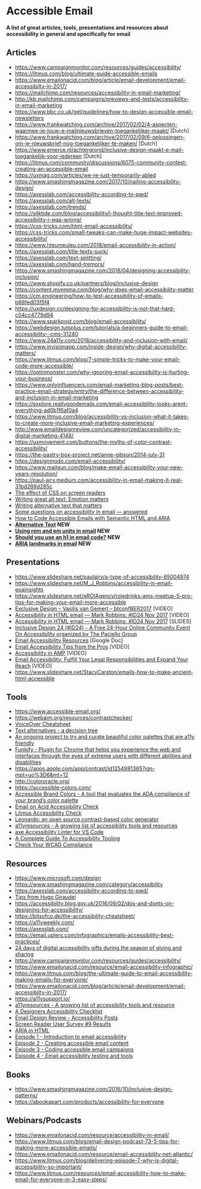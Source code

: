 # Accessible Email
**A list of great articles, tools, presentations and resources about accessibility in general and specifically for email**

## Articles
* https://www.campaignmonitor.com/resources/guides/accessibility/
* https://litmus.com/blog/ultimate-guide-accessible-emails
* https://www.emailonacid.com/blog/article/email-development/email-accessibilty-in-2017/
* https://mailchimp.com/resources/accessibility-in-email-marketing/
* http://kb.mailchimp.com/campaigns/previews-and-tests/accessibility-in-email-marketing
* https://www.bbc.co.uk/gel/guidelines/how-to-design-accessible-email-newsletters
* https://www.frankwatching.com/archive/2017/02/02/4-aspecten-waarmee-je-jouw-e-mailnieuwsbrieven-toegankelijker-maakt/ [Dutch]
* https://www.frankwatching.com/archive/2017/02/09/6-oplossingen-om-je-nieuwsbrief-nog-toegankelijker-te-maken/ [Dutch]
* https://www.emerce.nl/achtergrond/inclusive-design-maakt-e-mail-toegankelijk-voor-iedereen [Dutch]
* https://litmus.com/community/discussions/6075-community-contest-creating-an-accessible-email
* https://uxmag.com/articles/we-re-just-temporarily-abled
* https://www.smashingmagazine.com/2017/10/nailing-accessibility-design/
* https://axesslab.com/accessibility-according-to-pwd/
* https://axesslab.com/alt-texts/
* https://axesslab.com/trends/
* https://silktide.com/blog/accessibility/i-thought-title-text-improved-accessibility-i-was-wrong/
* https://css-tricks.com/html-email-accessibility/
* https://css-tricks.com/small-tweaks-can-make-huge-impact-websites-accessibility/
* https://www.hteumeuleu.com/2018/email-accessibility-in-action/
* https://axesslab.com/title-texts-suck/
* https://axesslab.com/text-splitting/
* https://axesslab.com/hand-tremors/
* https://www.smashingmagazine.com/2018/04/designing-accessibility-inclusion/
* https://www.shopify.co.uk/partners/blog/inclusive-design
* https://content.myemma.com/blog/why-does-email-accessibility-matter
* https://cm.engineering/how-to-test-accessibility-of-emails-b68fed03f5f4
* https://uxdesign.cc/designing-for-accessibility-is-not-that-hard-c04cc4779d94
* https://www.sparkpost.com/blog/email-accessibility/
* https://webdesign.tutsplus.com/tutorials/a-beginners-guide-to-email-accessibility--cms-31240
* https://www.24a11y.com/2018/accessibility-and-inclusion-with-email/
* https://www.invisionapp.com/inside-design/why-digital-accessibility-matters/
* https://www.litmus.com/blog/7-simple-tricks-to-make-your-email-code-more-accessible/
* https://optinmonster.com/why-ignoring-email-accessibility-is-hurting-your-business/
* https://www.onlyinfluencers.com/email-marketing-blog-posts/best-practice-email-strategy/entry/the-difference-between-accessibility-and-inclusion-in-email-marketing
* https://explore.reallygoodemails.com/email-accessibility-looks-arent-everything-ad0b1f6af0a4
* https://www.litmus.com/blog/accessibility-vs-inclusion-what-it-takes-to-create-more-inclusive-email-marketing-experiences/
* http://www.emaildesignreview.com/uncategorized/accessibility-in-digital-marketing-4148/
* https://uxmovement.com/buttons/the-myths-of-color-contrast-accessibility/
* https://the-pastry-box-project.net/anne-gibson/2014-july-31
* https://designmodo.com/email-accessibility/
* https://www.mailgun.com/blog/make-email-accessibility-your-new-years-resolution/
* https://paul-airy.medium.com/accessibility-in-email-making-it-real-31bd289d285c
* [The effect of CSS on screen readers](https://uselessdivs.com/blog/the-effect-of-css-on-screen-readers)
* [Writing great alt text: Emotion matters](https://jakearchibald.com/2021/great-alt-text/)
* [Writing alternative text that matters](https://www.a11ywithlindsey.com/blog/writing-alternative-text-matters)
* [Some questions on accessibility in email — answered](https://paul-airy.medium.com/some-questions-on-accessibility-in-email-answered-7e231f375fd3)
* [How to Code Accessible Emails with Semantic HTML and ARIA](https://www.emailonacid.com/blog/article/email-development/how-to-code-accessible-emails/)
* **[Alternative Text](https://webaim.org/techniques/alttext/) NEW**
* **[Using rem and em units in email](https://www.goodemailcode.com/email-accessibility/rem-and-em) NEW**
* **[Should you use an h1 in email code?](https://www.goodemailcode.com/email-accessibility/should-you-use-an-h1-in-email-code) NEW**
* **[ARIA landmarks in email](https://www.goodemailcode.com/email-accessibility/aria-landmarks-in-html-email) NEW**

## Presentations
* https://www.slideshare.net/paulairy/a-type-of-accessibility-65004974
* https://www.slideshare.net/M_J_Robbins/accessibility-in-email-eoainsights
* https://www.slideshare.net/eROIAgency/roledrinks-ams-meetup-5-pro-tips-for-making-your-email-more-accessible
* [Exclusive Design – Vasilis van Gemert – btconfBER2017](https://www.youtube.com/watch?v=T7pJmrxcesI) [VIDEO]
* [Accessibility in HTML email — Mark Robbins: #ID24 Nov 2017](https://www.youtube.com/watch?v=NUaEhil4vrc&index=15&list=PLn7dsvRdQEfGvHBILiQDsrkVf3oo0-shO) [VIDEO]
* [Accessibility in HTML email — Mark Robbins: #ID24 Nov 2017](https://docs.google.com/presentation/d/1GvnKKKIFvjyzly5mvr_LLMKMgD4XNWgj1dlbIpSMkfE/edit#slide=id.g273d2bad7e_0_440) [SLIDES]
* [Inclusive Design 24 (#ID24) - A Free 24-Hour Online Community Event On Accessibility organized by The Paciello Group](https://www.inclusivedesign24.org/)
* [Email Accessibility Resources](https://docs.google.com/document/d/1wKvh0cpzwwnU5JsN8EnHNW2_PlrknzBQkPPqXGiZRcI/edit) [Google Doc]
* [Email Accessibility Tips from the Pros](https://litmus.com/resources/email-accessibility-tips-from-the-pros) [VIDEO]
* [Accessibility in AMP](https://www.youtube.com/watch?v=XPdmigsP0Sw&feature=youtu.be&t=2563) [VIDEO]
* [Email Accessibility: Fulfill Your Legal Responsibilities and Expand Your Reach](https://blogs.oracle.com/marketingcloud/post/email-accessibility-fulfill-your-legal-responsibilities-and-expand-your-reach) [VIDEO]
* https://www.slideshare.net/StacyCarston/emails-how-to-make-ancient-html-accessible

## Tools
* https://www.accessible-email.org/
* https://webaim.org/resources/contrastchecker/
* [VoiceOver Cheatsheet](https://twitter.com/mayabenari/status/822241555142426625)
* [Text alternatives - a decision tree](https://4syllables.com.au/articles/text-alternatives-decision-tree/)
* [An ongoing project to try and curate beautiful color palettes that are a11y friendly](https://www.randoma11y.com/)
* [Funkify - Plugin for Chrome that helps you experience the web and interfaces through the eyes of extreme users with different abilities and disabilities](https://www.funkify.org/)
* https://apps.apple.com/app/contrast/id1254981365?ign-mpt=uo%3D6&mt=12
* http://colororacle.org/
* https://accessible-colors.com/
* [Accessible Brand Colors - A tool that evaluates the ADA compliance of your brand’s color palette](https://abc.useallfive.com/)
* [Email on Acid Accessibility Check](https://d1cr57qij2cwzh.cloudfront.net/wp-content/uploads/2018/11/Campaign-Precheck-Accessibility-Help-Center-Doc.pdf)
* [Litmus Accessibility Check](https://www.litmus.com/blog/accessible-email-made-easy-introducing-accessibility-checks-in-litmus/)
* [Leonardo: an open source contrast-based color generator](https://medium.com/@NateBaldwin/leonardo-an-open-source-contrast-based-color-generator-92d61b6521d2)
* [a11yresources - A growing list of accessibility tools and resources](https://a11yresources.webflow.io/category/emails)
* [axe Accessibility Linter for VS Code](https://www.deque.com/blog/shift-further-left-with-deques-axe-linter-for-vs-code/)
* [A Complete Guide To Accessibility Tooling](https://www.smashingmagazine.com/2021/06/complete-guide-accessibility-tooling/)
* [Check Your WCAG Compliance](https://www.a11yproject.com/checklist/)

## Resources
* https://www.microsoft.com/design
* https://www.smashingmagazine.com/category/accessibility
* https://axesslab.com/accessibility-according-to-pwd/
* [Tips from Hugo Giraudel](https://twitter.com/i/moments/877084869309980672)
* https://accessibility.blog.gov.uk/2016/09/02/dos-and-donts-on-designing-for-accessibility/
* https://bitsofco.de/the-accessibility-cheatsheet/
* https://a11yweekly.com/
* https://axesslab.com/ 
* https://email.uplers.com/infographics/emails-accessibility-best-practices/
* [24 days of digital accessibility gifts during the season of giving and sharing](https://www.24a11y.com/)
* https://www.campaignmonitor.com/resources/guides/accessibility/
* https://www.emailonacid.com/resource/email-accessibility-infographic/
* https://www.litmus.com/blog/the-ultimate-guide-to-email-accessibility-making-emails-for-everyone/
* https://www.emailonacid.com/blog/article/email-development/email-accessibilty-in-2017/
* https://a11ysupport.io/
* [a11yresources - A growing list of accessibility tools and resource](https://a11yresources.webflow.io/category/emails)
* [A Designers Accessibility Checklist](https://www.actionrocket.co/email-design-review/designerchecklist)
* [Email Design Review - Accessibility Posts](https://www.actionrocket.co/email-design-review/category/Accessibility)
* [Screen Reader User Survey #9 Results](https://webaim.org/projects/screenreadersurvey9/)
* [ARIA in HTML](https://www.w3.org/TR/html-aria/)
* [Episode 1 - Introduction to email accessibility](https://trailhead.salesforce.com/live/videos/a2r3k000001vD99/episode-1-introduction-to-email-accessibility/)
* [Episode 2 - Creating accessible email content](https://trailhead.salesforce.com/live/videos/a2r3k000001vD1B/episode-2-creating-accessible-email-content/)
* [Episode 3 - Coding accessible email campaigns](https://trailhead.salesforce.com/live/videos/a2r3k000001vD8k/episode-3-coding-accessible-email-campaigns/)
* [Episode 4 - Email accessibility testing and tools](https://trailhead.salesforce.com/live/videos/a2r3k000001vD6F/episode-4-email-accessibility-testing-and-tools)

## Books
* https://www.smashingmagazine.com/2016/10/inclusive-design-patterns/
* https://abookapart.com/products/accessibility-for-everyone

## Webinars/Podcasts
* https://www.emailonacid.com/resource/accessibility-in-email/
* https://www.litmus.com/blog/email-design-podcast-73-5-tips-for-making-more-accessible-emails/
* https://www.emailonacid.com/resource/email-accessibility-net-atlantic/
* https://www.litmus.com/blog/delivering-episode-7-why-is-digital-accessibility-so-important/
* https://www.litmus.com/resources/email-accessibility-how-to-make-email-for-everyone-in-3-easy-steps/
